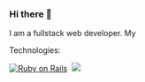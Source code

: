 ### Hi there 👋
I am a fullstack web developer. My 

Technologies:

[![Ruby on Rails](https://img.shields.io/badge/-Ruby%20on%20Rails-3A3E47?style=for-the-badge&logo=rubyonrails&logoColor=CC0000)](#)&nbsp;
<picture>
  <source
    srcset="
      https://github-readme-tech-stack.vercel.app/api/cards?theme=github_dark&lineCount=1&line1=typescript,typescript,auto
    "
    media="(prefers-color-scheme: dark)"
  />
  <source
    srcset="
      https://github-readme-tech-stack.vercel.app/api/cards?theme=github&lineCount=1&line1=typescript,typescript,auto
    "
    media="(prefers-color-scheme: light), (prefers-color-scheme: no-preference)"
  />
  <img
    src="https://github-readme-tech-stack.vercel.app/api/cards?theme=github&lineCount=1&line1=typescript,typescript,auto"
  />
</picture>

<!--
**wenghaishi/wenghaishi** is a ✨ _special_ ✨ repository because its `README.md` (this file) appears on your GitHub profile.

Here are some ideas to get you started:

- 🔭 I’m currently working on ...
- 🌱 I’m currently learning ...
- 👯 I’m looking to collaborate on ...
- 🤔 I’m looking for help with ...
- 💬 Ask me about ...
- 📫 How to reach me: ...
- 😄 Pronouns: ...
- ⚡ Fun fact: ...
-->
